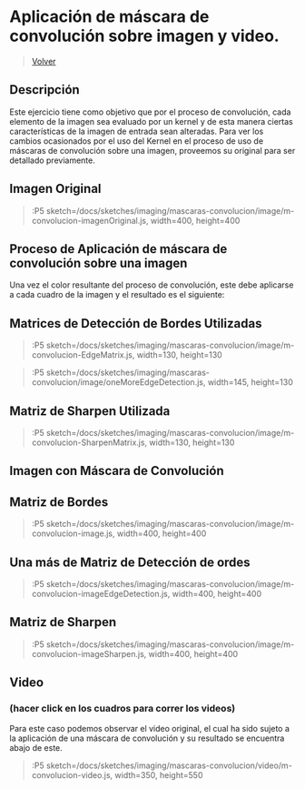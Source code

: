 # Aplicación de máscara de convolución sobre imagen y video.
> [Volver](/docs/workshops/imaging)

## Descripción

Este ejercicio tiene como objetivo que por el proceso de convolución, cada elemento de la imagen sea evaluado por un kernel y de esta manera ciertas características de la imagen de entrada sean alteradas.
Para ver los cambios ocasionados por el uso del Kernel en el proceso de uso de máscaras de convolución sobre una imagen, proveemos su original para ser detallado previamente. 
## Imagen Original
> :P5 sketch=/docs/sketches/imaging/mascaras-convolucion/image/m-convolucion-imagenOriginal.js, width=400, height=400

## Proceso de Aplicación de máscara de convolución sobre una imagen

Una vez el color resultante del proceso de convolución, este debe aplicarse a cada cuadro de la imagen y el resultado es el siguiente: 
## Matrices de Detección de Bordes Utilizadas
> :P5 sketch=/docs/sketches/imaging/mascaras-convolucion/image/m-convolucion-EdgeMatrix.js, width=130, height=130

> :P5 sketch=/docs/sketches/imaging/mascaras-convolucion/image/oneMoreEdgeDetection.js, width=145, height=130

## Matriz de Sharpen Utilizada
> :P5 sketch=/docs/sketches/imaging/mascaras-convolucion/image/m-convolucion-SharpenMatrix.js, width=130, height=130
## Imagen con Máscara de Convolución
## Matriz de Bordes
> :P5 sketch=/docs/sketches/imaging/mascaras-convolucion/image/m-convolucion-image.js, width=400, height=400

## Una más de Matriz de Detección de ordes
> :P5 sketch=/docs/sketches/imaging/mascaras-convolucion/image/m-convolucion-imageEdgeDetection.js, width=400, height=400

## Matriz de Sharpen
> :P5 sketch=/docs/sketches/imaging/mascaras-convolucion/image/m-convolucion-imageSharpen.js, width=400, height=400

## Video
### (hacer click en los cuadros para correr los videos)
Para este caso podemos observar el video original, el cual ha sido sujeto a la aplicación de una máscara de convolución y su resultado se encuentra abajo de este. 
> :P5 sketch=/docs/sketches/imaging/mascaras-convolucion/video/m-convolucion-video.js, width=350, height=550
  